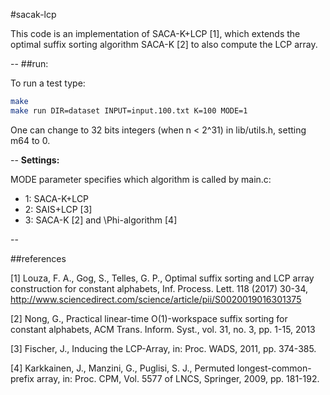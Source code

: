 #sacak-lcp

This code is an implementation of SACA-K+LCP [1], which extends the
optimal suffix sorting algorithm SACA-K [2] to also compute the LCP array.

--
##run:

To run a test type:

```sh
make
make run DIR=dataset INPUT=input.100.txt K=100 MODE=1
```

One can change to 32 bits integers (when n < 2^31) in lib/utils.h, setting m64 to 0.

--
**Settings:**

MODE parameter specifies which algorithm is called by main.c:

* 1: SACA-K+LCP 
* 2: SAIS+LCP [3]
* 3: SACA-K [2] and \Phi-algorithm [4] 

--

##references

\[1\] Louza, F. A., Gog, S., Telles, G. P., Optimal suffix sorting and LCP array construction for constant alphabets, Inf. Process. Lett. 118 (2017) 30-34, http://www.sciencedirect.com/science/article/pii/S0020019016301375

\[2\] Nong, G., Practical linear-time O(1)-workspace suffix sorting for constant alphabets, ACM Trans. Inform. Syst., vol. 31, no. 3, pp. 1-15, 2013

\[3\] Fischer, J., Inducing the LCP-Array, in: Proc. WADS, 2011, pp. 374-385.

\[4\] Karkkainen, J., Manzini, G., Puglisi, S. J., Permuted longest-common-prefix array, in: Proc. CPM, Vol. 5577 of LNCS, Springer, 2009, pp. 181-192.
